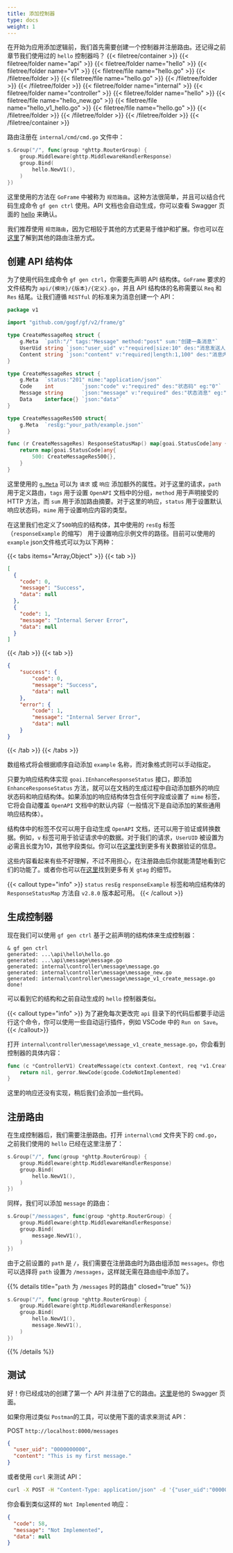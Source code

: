 ```yaml
---
title: 添加控制器
type: docs
weight: 1
---
```


在开始为应用添加逻辑前，我们首先需要创建一个控制器并注册路由。还记得之前章节我们使用过的 `hello` 控制器吗？
{{< filetree/container >}}
  {{< filetree/folder name="api" >}}
    {{< filetree/folder name="hello" >}}
      {{< filetree/folder name="v1" >}}
        {{< filetree/file name="hello.go" >}}
      {{< /filetree/folder >}}
      {{< filetree/file name="hello.go" >}}
    {{< /filetree/folder >}}
  {{< /filetree/folder >}}
  {{< filetree/folder name="internal" >}}
    {{< filetree/folder name="controller" >}}
      {{< filetree/folder name="hello" >}}
        {{< filetree/file name="hello_new.go" >}}
        {{< filetree/file name="hello_v1_hello.go" >}}
        {{< filetree/file name="hello.go" >}}
      {{< /filetree/folder >}}
    {{< /filetree/folder >}}
  {{< /filetree/folder >}}
{{< /filetree/container >}}

路由注册在 `internal/cmd/cmd.go` 文件中：
```go
s.Group("/", func(group *ghttp.RouterGroup) {
    group.Middleware(ghttp.MiddlewareHandlerResponse)
	group.Bind(
	    hello.NewV1(),
	)
})
```

这里使用的方法在 `GoFrame` 中被称为 `规范路由`。这种方法很简单，并且可以结合代码生成命令 `gf gen ctrl` 使用。API 文档也会自动生成，你可以查看 Swagger 页面的 [hello](http://localhost:8000/swagger#tag/Hello/paths/~1hello/get) 来确认。

我们推荐使用 `规范路由`，因为它相较于其他的方式更易于维护和扩展。你也可以在[这里](https://goframe.org/pages/viewpage.action?pageId=1114479)了解到其他的路由注册方式。

## 创建 API 结构体

为了使用代码生成命令 `gf gen ctrl`，你需要先声明 API 结构体。`GoFrame` 要求的文件结构为 `api/{模块}/{版本}/{定义}.go`，并且 API 结构体的名称需要以 `Req` 和 `Res` 结尾。让我们遵循 `RESTful` 的标准来为消息创建一个 API：

```go {filename="api/message/v1/store.go"}
package v1

import "github.com/gogf/gf/v2/frame/g"

type CreateMessageReq struct {
	g.Meta  `path:"/" tags:"Message" method:"post" sum:"创建一条消息"`
	UserUid string `json:"user_uid" v:"required|size:10" des:"消息发送人ID" eg:"0000000000"`
	Content string `json:"content" v:"required|length:1,100" des:"消息内容" eg:"This is my first message."`
}

type CreateMessageRes struct {
	g.Meta  `status:"201" mime:"application/json"`
	Code    int         `json:"code" v:"required" des:"状态码" eg:"0"`
	Message string      `json:"message" v:"required" des:"状态消息" eg:"Success"`
	Data    interface{} `json:"data"`
}

type CreateMessageRes500 struct{
	g.Meta  `resEg:"your_path/example.json"`
}

func (r CreateMessageRes) ResponseStatusMap() map[goai.StatusCode]any {
	return map[goai.StatusCode]any{
		500: CreateMessageRes500{},
	}
}

```
这里使用的 [`g.Meta`](https://pkg.go.dev/github.com/gogf/gf/v2/util/gmeta) 可以为 `请求` 或 `响应` 添加额外的属性。对于这里的请求，`path` 用于定义路由，`tags` 用于设置 `OpenAPI` 文档中的分组，`method` 用于声明接受的 HTTP 方法，而 `sum` 用于添加路由摘要。对于这里的响应，`status` 用于设置默认响应状态码，`mime` 用于设置响应内容的类型。

在这里我们也定义了`500`响应的结构体，其中使用的 `resEg` 标签（`responseExample` 的缩写） 用于设置响应示例文件的路径。目前可以使用的 `example` json文件格式可以为以下两种：

{{< tabs items="Array,Object" >}}
{{< tab >}}
```json {filename="example.json"}
[
  {
    "code": 0,
    "message": "Success",
	"data": null
  },
  {
    "code": 1,
    "message": "Internal Server Error",
	"data": null
  }
]
```
{{< /tab >}}
{{< tab >}}
```json {filename="example.json"}
{
	"success": {
		"code": 0,
		"message": "Success",
		"data": null
	},
	"error": {
		"code": 1,
		"message": "Internal Server Error",
		"data": null
	}
}
```
{{< /tab >}}
{{< /tabs >}}

数组格式将会根据顺序自动添加 `example` 名称，而对象格式则可以手动指定。

只要为响应结构体实现 `goai.IEnhanceResponseStatus` 接口，即添加 `EnhanceResponseStatus` 方法，就可以在文档的生成过程中自动添加额外的响应状态码和响应结构体。如果添加的响应结构体包含任何字段或设置了 `mime` 标签，它将会自动覆盖 `OpenAPI` 文档中的默认内容（一般情况下是自动添加的某些通用响应结构体）。

结构体中的标签不仅可以用于自动生成 `OpenAPI` 文档，还可以用于验证或转换数据。例如，`v` 标签可用于验证请求中的数据。对于我们的请求，`UserUID` 被设置为必需且长度为10，其他字段类似。你可以在[这里](https://goframe.org/pages/viewpage.action?pageId=1114678)找到更多有关数据验证的信息。

这些内容看起来有些不好理解，不过不用担心，在注册路由后你就能清楚地看到它们的功能了。或者你也可以在[这里](https://github.com/gogf/gf/blob/master/util/gtag/gtag.go)找到更多有关 `gtag` 的细节。


{{< callout type="info" >}}
`status` `resEg` `responseExample` 标签和响应结构体的 `ResponseStatusMap` 方法自 `v2.8.0` 版本起可用。
{{< /callout >}}

## 生成控制器

现在我们可以使用 `gf gen ctrl` 基于之前声明的结构体来生成控制器：

```
& gf gen ctrl
generated: ...\api\hello\hello.go
generated: ...\api\message\message.go
generated: internal\controller\message\message.go
generated: internal\controller\message\message_new.go
generated: internal\controller\message\message_v1_create_message.go
done!
```

可以看到它的结构和之前自动生成的 `hello` 控制器类似。

{{< callout type="info" >}}
为了避免每次更改完 `api` 目录下的代码后都要手动运行这个命令，你可以使用一些自动运行插件，例如 VSCode 中的 `Run on Save`。
{{< /callout>}}

打开 `internal\controller\message\message_v1_create_message.go`，你会看到控制器的具体内容：

```go
func (c *ControllerV1) CreateMessage(ctx context.Context, req *v1.CreateMessageReq) (res *v1.CreateMessageRes, err error) {
	return nil, gerror.NewCode(gcode.CodeNotImplemented)
}
```

这里的响应还没有实现，稍后我们会添加一些代码。

## 注册路由

在生成控制器后，我们需要注册路由。打开 `internal\cmd` 文件夹下的 `cmd.go`，之前我们使用的 `hello` 已经在这里注册了：

```go {filename="internal/cmd/cmd.go"}
s.Group("/", func(group *ghttp.RouterGroup) {
	group.Middleware(ghttp.MiddlewareHandlerResponse)
	group.Bind(
		hello.NewV1(),
	)
})
```

同样，我们可以添加 `message` 的路由：

```go {filename="internal/cmd/cmd.go"}
s.Group("/messages", func(group *ghttp.RouterGroup) {
	group.Middleware(ghttp.MiddlewareHandlerResponse)
	group.Bind(
		message.NewV1(),
	)
})
```

由于之前设置的 `path` 是 `/`，我们需要在注册路由时为路由组添加 `messages`。你也可以选择将 `path` 设置为 `/messages`，这样就无需在路由组中添加了。

{{% details title="`path` 为 `/messages` 时的路由" closed="true" %}}
```go {filename="internal/cmd/cmd.go"}
s.Group("/", func(group *ghttp.RouterGroup) {
	group.Middleware(ghttp.MiddlewareHandlerResponse)
	group.Bind(
		hello.NewV1(),
		message.NewV1(),
	)
})
```
{{% /details %}}

## 测试

好！你已经成功的创建了第一个 API 并注册了它的路由。[这里](http://localhost:8000/swagger#tag/Message)是他的 Swagger 页面。

如果你用过类似 `Postman`的工具，可以使用下面的请求来测试 API：

POST `http://localhost:8000/messages`

```json
{
  "user_uid": "0000000000",
  "content": "This is my first message."
}
```

或者使用 `curl` 来测试 API：

```bash
curl -X POST -H "Content-Type: application/json" -d '{"user_uid":"0000000000","content":"This is my first message."}' "http://localhost:8000/messages"
```

你会看到类似这样的 `Not Implemented` 响应：

```json
{
  "code": 58,
  "message": "Not Implemented",
  "data": null
}
```
